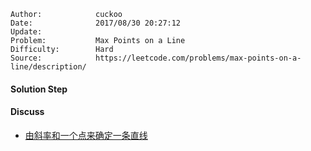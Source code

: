 
    Author:            cuckoo
    Date:              2017/08/30 20:27:12
    Update:            
    Problem:           Max Points on a Line
    Difficulty:        Hard
    Source:            https://leetcode.com/problems/max-points-on-a-line/description/

#### Solution Step

#### Discuss
 - [由斜率和一个点来确定一条直线](https://discuss.leetcode.com/topic/2709/c-o-n-2-solution-for-your-reference)
